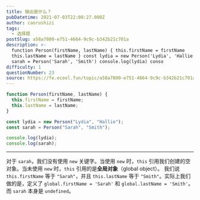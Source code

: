 ```yaml
---
title: 输出是什么？
pubDatetime: 2021-07-03T22:08:27.000Z
author: caorushizi
tags:
  - 选择题
postSlug: a58a7800-e751-4664-9c9c-b342b21c701a
description: >-
  function Person(firstName, lastName) { this.firstName = firstName
  this.lastName = lastName } const lydia = new Person('Lydia', 'Hallie') const
  sarah = Person('Sarah', 'Smith') console.log(lydia) conso
difficulty: 1
questionNumber: 23
source: https://fe.ecool.fun/topic/a58a7800-e751-4664-9c9c-b342b21c701a
---
```


```javascript
function Person(firstName, lastName) {
  this.firstName = firstName;
  this.lastName = lastName;
}

const lydia = new Person("Lydia", "Hallie");
const sarah = Person("Sarah", "Smith");

console.log(lydia);
console.log(sarah);
```

---

对于 `sarah`，我们没有使用 `new` 关键字。当使用 `new` 时，`this` 引用我们创建的空对象。当未使用 `new` 时，`this` 引用的是**全局对象**（global object）。
我们说 `this.firstName` 等于 `"Sarah"`，并且 `this.lastName` 等于 `"Smith"`。实际上我们做的是，定义了 `global.firstName = 'Sarah'` 和 `global.lastName = 'Smith'`。而 `sarah` 本身是 `undefined`。
